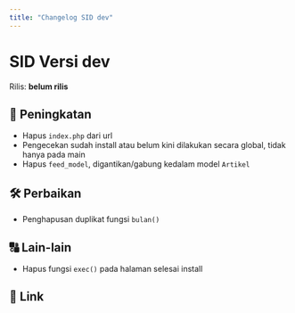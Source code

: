 ```yaml
---
title: "Changelog SID dev"
---
```


# SID Versi dev

Rilis: __belum rilis__

## :rocket: Peningkatan
- Hapus `index.php` dari url
- Pengecekan sudah install atau belum kini dilakukan secara global, tidak hanya pada main
- Hapus `feed_model`, digantikan/gabung kedalam model `Artikel`

## :hammer_and_wrench: Perbaikan
- Penghapusan duplikat fungsi `bulan()`

## :capital_abcd: Lain-lain
- Hapus fungsi `exec()` pada halaman selesai install

## :link: Link

